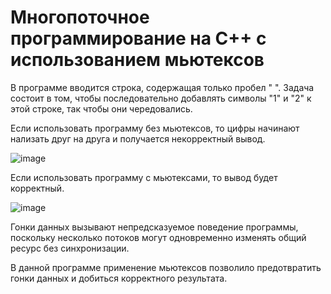 # Многопоточное программирование на С++ с использованием мьютексов
В программе вводится строка, содержащая только пробел " ". Задача состоит в том, чтобы последовательно добавлять символы "1" и "2" к этой строке, так чтобы они чередовались.

Если использовать программу без мьютексов, то цифры начинают нализать друг на друга и получается некорректный вывод.

![image](https://github.com/moodestroyer/lab2/assets/82328325/f5ddccd8-2fa1-447b-9c0c-9f403273286f)

Если использовать программу с мьютексами, то вывод будет корректный.

![image](https://github.com/moodestroyer/lab2/assets/82328325/e3aaba09-e369-4643-b192-959fa8cef05e)

Гонки данных вызывают непредсказуемое поведение программы, поскольку несколько потоков могут одновременно изменять общий ресурс без синхронизации.

В данной программе применение мьютексов позволило предотвратить гонки данных и добиться корректного результата.
